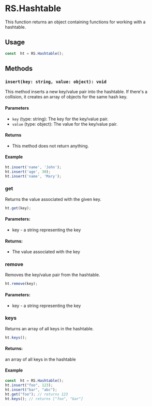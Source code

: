 # RS.Hashtable
This function returns an object containing functions for working with a hashtable.
## Usage
```js
const  ht = RS.Hashtable();
```
## Methods
### `insert(key: string, value: object): void`

This method inserts a new key/value pair into the hashtable. If there's a collision, it creates an array of objects for the same hash key. 

#### Parameters
- `key` (type: string): The key for the key/value pair.
- `value` (type: object): The value for the key/value pair.

#### Returns
- This method does not return anything.

#### Example
```js
ht.insert('name', 'John');
ht.insert('age', 30);
ht.insert('name', 'Mary');

```

### get
Returns the value associated with the given key.

```js
ht.get(key);
```
#### Parameters:
* key - a string representing the key

#### Returns:
* The value associated with the key

### remove
Removes the key/value pair from the hashtable.
```js
ht.remove(key);
```
#### Parameters:
* key - a string representing the key

### keys
Returns an array of all keys in the hashtable.
```js
ht.keys();
```
#### Returns:
an array of all keys in the hashtable
#### Example
```js
const  ht = RS.Hashtable();
ht.insert("foo", 123);
ht.insert("bar", "abc");
ht.get("foo"); // returns 123
ht.keys(); // returns ["foo", "bar"]
```